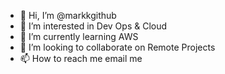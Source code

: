 - 👋 Hi, I’m @markkgithub
- 👀 I’m interested in Dev Ops & Cloud 
- 🌱 I’m currently learning AWS 
- 💞️ I’m looking to collaborate on Remote Projects
- 📫 How to reach me email me


<!---
markkgithub/markkgithub is a ✨ special ✨ repository because its `README.md` (this file) appears on your GitHub profile.
You can click the Preview link to take a look at your changes.
--->
